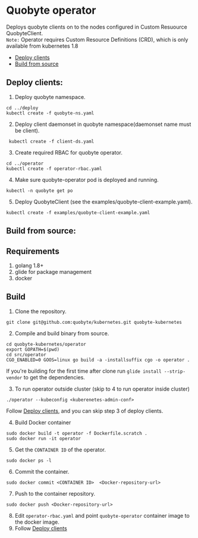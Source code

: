# Quobyte operator
Deploys quobyte clients on to the nodes configured in Custom Resuource QuobyteClient.  
`Note:` Operator requires Custom Resource Definitions (CRD), which is only available from kubernetes 1.8

* [Deploy clients](#deploy-clients)
* [Build from source](#build-from-source)

Deploy clients:
-------------
1. Deploy quobyte namespace.  
```
cd ../deploy
kubectl create -f quobyte-ns.yaml
```
2. Deploy client daemonset in quobyte namespace(daemonset name must be client).
```
 kubectl create -f client-ds.yaml
```
3. Create required RBAC for quobyte operator.
```
cd ../operator
kubectl create -f operator-rbac.yaml
```
4. Make sure quobyte-operator pod is deployed and running.
```
kubectl -n quobyte get po
```
5. Deploy QuobyteClient (see the examples/quobyte-client-example.yaml).
```
kubectl create -f examples/quobyte-client-example.yaml
```

Build from source:
-----------------
## Requirements
1. golang 1.8+
2. glide for package management
3. docker

## Build
1. Clone the repository.
```
git clone git@github.com:quobyte/kubernetes.git quobyte-kubernetes
```
2. Compile and build binary from source.
```
cd quobyte-kubernetes/operator
export GOPATH=$(pwd)
cd src/operator
CGO_ENABLED=0 GOOS=linux go build -a -installsuffix cgo -o operator .
```
If you're building for the first time after clone run ``glide install --strip-vendor`` to get the dependencies.

3. To run operator outside cluster (skip to 4 to run operator inside cluster)
```
./operator --kubeconfig <kuberenetes-admin-conf>
```
  Follow [Deploy clients](#deploy-clients), and you can skip step 3 of deploy clients.

4. Build Docker container
```
sudo docker build -t operator -f Dockerfile.scratch .
sudo docker run -it operator
```
5. Get the ``CONTAINER ID`` of the operator.
```
sudo docker ps -l
```
6. Commit the container.
```
sudo docker commit <CONTAINER ID>  <Docker-repository-url>
```
7. Push to the container repository.
```
sudo docker push <Docker-repository-url>
```
8. Edit ``operator-rbac.yaml`` and point ``quobyte-operator`` container image to the docker image.
9. Follow [Deploy clients](#deploy-clients)
